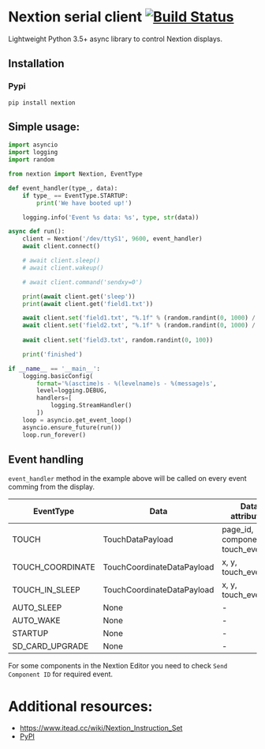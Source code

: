 # Nextion serial client [![Build Status](https://travis-ci.org/yozik04/nextion.svg?branch=master)](https://travis-ci.org/yozik04/nextion)
Lightweight Python 3.5+ async library to control Nextion displays.

## Installation
### Pypi
`pip install nextion`

## Simple usage:
```python
import asyncio
import logging
import random

from nextion import Nextion, EventType

def event_handler(type_, data):
    if type_ == EventType.STARTUP:
        print('We have booted up!')

    logging.info('Event %s data: %s', type, str(data))

async def run():
    client = Nextion('/dev/ttyS1', 9600, event_handler)
    await client.connect()

    # await client.sleep()
    # await client.wakeup()

    # await client.command('sendxy=0')

    print(await client.get('sleep'))
    print(await client.get('field1.txt'))

    await client.set('field1.txt', "%.1f" % (random.randint(0, 1000) / 10))
    await client.set('field2.txt', "%.1f" % (random.randint(0, 1000) / 10))
    
    await client.set('field3.txt', random.randint(0, 100))

    print('finished')

if __name__ == '__main__':
    logging.basicConfig(
        format='%(asctime)s - %(levelname)s - %(message)s',
        level=logging.DEBUG,
        handlers=[
            logging.StreamHandler()
        ])
    loop = asyncio.get_event_loop()
    asyncio.ensure_future(run())
    loop.run_forever()
```

## Event handling

```event_handler``` method in the example above will be called on every event comming from the display.

| EventType        | Data                       | Data attributes                    |
|------------------|----------------------------|------------------------------------|
| TOUCH            | TouchDataPayload           | page_id, component_id, touch_event |
| TOUCH_COORDINATE | TouchCoordinateDataPayload | x, y, touch_event                  |
| TOUCH_IN_SLEEP   | TouchCoordinateDataPayload | x, y, touch_event                  |
| AUTO_SLEEP       | None                       | -                                  |
| AUTO_WAKE        | None                       | -                                  |
| STARTUP          | None                       | -                                  |
| SD_CARD_UPGRADE  | None                       | -                                  |

For some components in the Nextion Editor you need to check `Send Component ID` for required event.

# Additional resources:
- https://www.itead.cc/wiki/Nextion_Instruction_Set
- [PyPI](https://pypi.org/project/nextion/)
